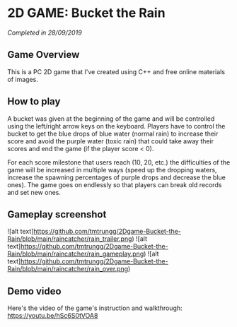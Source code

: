 # 2D GAME: Bucket the Rain
_Completed in 28/09/2019_

## Game Overview
  This is a PC 2D game that I've created using C++ and free online materials of images.

## How to play
  A bucket was given at the beginning of the game and will be controlled using the left/right arrow keys on the keyboard. Players have to control the bucket to get the blue drops of blue water (normal rain) to increase their score and avoid the purple water (toxic rain) that could take away their scores and end the game (if the player score < 0).
  
  For each score milestone that users reach (10, 20, etc.) the difficulties of the game will be increased in multiple ways (speed up the dropping waters, increase the spawning percentages of purple drops and decrease the blue ones). The game goes on endlessly so that players can break old records and set new ones.
  
## Gameplay screenshot
![alt text]https://github.com/tmtrungg/2Dgame-Bucket-the-Rain/blob/main/raincatcher/rain_trailer.png)
![alt text]https://github.com/tmtrungg/2Dgame-Bucket-the-Rain/blob/main/raincatcher/rain_gameplay.png)
![alt text]https://github.com/tmtrungg/2Dgame-Bucket-the-Rain/blob/main/raincatcher/rain_over.png)

## Demo video
   Here's the video of the game's instruction and walkthrough: https://youtu.be/hSc6S0tVOA8
